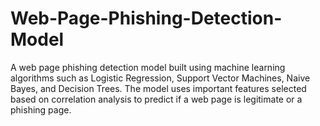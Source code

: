# Web-Page-Phishing-Detection-Model
A web page phishing detection model built using machine learning algorithms such as Logistic Regression, Support Vector Machines, Naive Bayes, and Decision Trees. The model uses important features selected based on correlation analysis to predict if a web page is legitimate or a phishing page.
